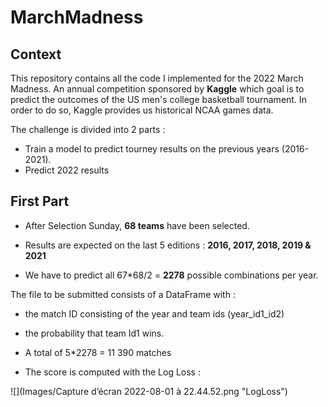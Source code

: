 # MarchMadness
## Context
This repository contains all the code I implemented for the 2022 March Madness. An annual competition sponsored by **Kaggle** which goal is to predict the outcomes of the US men's college basketball tournament. In order to do so, Kaggle provides us historical NCAA games data.

The challenge is divided into 2 parts :
 - Train a model to predict tourney results on the previous years (2016-2021).
 - Predict 2022 results

## First Part

 - After Selection Sunday, **68 teams** have been selected.

 - Results are expected on the last 5 editions : **2016, 2017, 2018, 2019 & 2021**

 - We have to predict all 67*68/2 = **2278** possible combinations per year.

The file to be submitted consists of a DataFrame with :
 - the match ID consisting of the year and team ids (year_id1_id2) 
 - the probability that team Id1 wins.

 - A total of 5*2278 = 11 390 matches
 - The score is computed with the Log Loss :

![](Images/Capture d’écran 2022-08-01 à 22.44.52.png "LogLoss")
